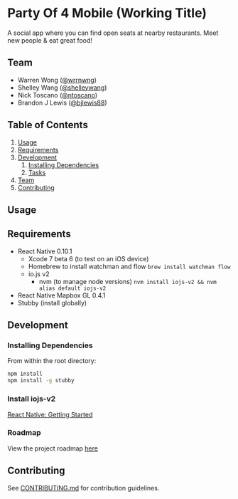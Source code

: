 # Party Of 4 Mobile (Working Title)

A social app where you can find open seats at nearby restaurants. Meet new people & eat great food!

## Team

  - Warren Wong ([@wrrnwng](https://github.com/wrrnwng)) 
  - Shelley Wang ([@shelleywang](https://github.com/shelleywang))
  - Nick Toscano ([@ntoscano](https://github.com/ntoscano))
  - Brandon J Lewis ([@bjlewis88](https://github.com/bjlewis88))

## Table of Contents

1. [Usage](#Usage)
1. [Requirements](#requirements)
1. [Development](#development)
    1. [Installing Dependencies](#installing-dependencies)
    1. [Tasks](#tasks)
1. [Team](#team)
1. [Contributing](#contributing)

## Usage

## Requirements

- React Native 0.10.1
  - Xcode 7 beta 6 (to test on an iOS device)
  - Homebrew to install watchman and flow
    `brew install watchman flow`
  - io.js v2
    - nvm (to manage node versions) `nvm install iojs-v2 && nvm alias default iojs-v2`
- React Native Mapbox GL 0.4.1
- Stubby (install globally)

## Development

### Installing Dependencies

From within the root directory:

```sh
npm install
npm install -g stubby
```

### Install iojs-v2

[React Native: Getting Started](https://facebook.github.io/react-native/docs/getting-started.html)


### Roadmap

View the project roadmap [here](https://waffle.io/Trustworthy-Hair/partyof4mobile)


## Contributing

See [CONTRIBUTING.md](CONTRIBUTING.md) for contribution guidelines.